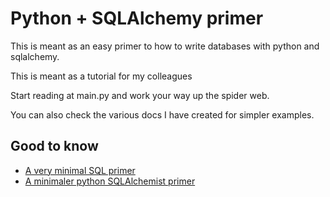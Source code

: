 # Python + SQLAlchemy primer
This is meant as an easy primer to how to write databases with python and sqlalchemy.

This is meant as a tutorial for my colleagues

Start reading at main.py and work your way up the spider web.

You can also check the various docs I have created for simpler examples.
## Good to know
* [A very minimal SQL primer](docs/SQL.md)
* [A minimaler python SQLAlchemist primer](docs/PYSQL.md)